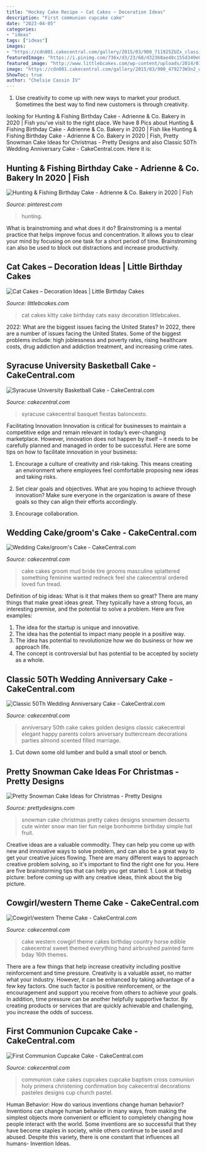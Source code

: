 ```yaml
---
title: "Hockey Cake Recipe ~ Cat Cakes – Decoration Ideas"
description: "First communion cupcake cake"
date: "2023-04-05"
categories:
- "ideas"
tags: ["ideas"]
images:
- "https://cdn001.cakecentral.com/gallery/2015/03/900_711925ZUZx_classic-50th-wedding-anniversary-cake.jpg"
featuredImage: "https://i.pinimg.com/736x/d3/23/68/d32368ae48c155d349e041ab9aefea07.jpg"
featured_image: "http://www.littlebcakes.com/wp-content/uploads/2014/01/Kitty-Cat-Cakes-760x1024.jpg"
image: "https://cdn001.cakecentral.com/gallery/2015/03/900_479273W3n2_wedding-cakegrooms-cake.jpg"
ShowToc: true
author: "Chelsie Cassin IV"
---
```



1. Use creativity to come up with new ways to market your product. Sometimes the best way to find new customers is through creativity.

	

		
looking for Hunting &amp; Fishing Birthday Cake - Adrienne &amp; Co. Bakery in 2020 | Fish you've visit to the right place. We have 8 Pics about Hunting &amp; Fishing Birthday Cake - Adrienne &amp; Co. Bakery in 2020 | Fish like Hunting &amp; Fishing Birthday Cake - Adrienne &amp; Co. Bakery in 2020 | Fish, Pretty Snowman Cake Ideas for Christmas - Pretty Designs and also Classic 50Th Wedding Anniversary Cake - CakeCentral.com. Here it is:
		
    
## Hunting &amp; Fishing Birthday Cake - Adrienne &amp; Co. Bakery In 2020 | Fish

<img loading=lazy src="https://i.pinimg.com/736x/d3/23/68/d32368ae48c155d349e041ab9aefea07.jpg" onerror="this.onerror=null;this.src='https://tse3.mm.bing.net/th?id=OIP.sapDwG2rBLVXZ297m4jq7AHaJ3&amp;pid=15.1';" alt="Hunting &amp; Fishing Birthday Cake - Adrienne &amp; Co. Bakery in 2020 | Fish">

_Source: pinterest.com_

>hunting. 

	

What is brainstroming and what does it do?
Brainstroming is a mental practice that helps improve focus and concentration. It allows you to clear your mind by focusing on one task for a short period of time. Brainstroming can also be used to block out distractions and increase productivity.

    
## Cat Cakes – Decoration Ideas | Little Birthday Cakes

<img loading=lazy src="http://www.littlebcakes.com/wp-content/uploads/2014/01/Kitty-Cat-Cakes-760x1024.jpg" onerror="this.onerror=null;this.src='https://tse3.mm.bing.net/th?id=OIP.l4KHsdZxZ2VTkj9qHqOFnwHaJ-&amp;pid=15.1';" alt="Cat Cakes – Decoration Ideas | Little Birthday Cakes">

_Source: littlebcakes.com_

>cat cakes kitty cake birthday cats easy decoration littlebcakes. 

	

2022: What are the biggest issues facing the United States?
In 2022, there are a number of issues facing the United States. Some of the biggest problems include: high joblessness and poverty rates, rising healthcare costs, drug addiction and addiction treatment, and increasing crime rates.

    
## Syracuse University Basketball Cake - CakeCentral.com

<img loading=lazy src="https://cdn001.cakecentral.com/gallery/2015/03/900_628190TaH9_syracuse-university-basketball-cake.jpg" onerror="this.onerror=null;this.src='https://tse3.mm.bing.net/th?id=OIP.HDmE4lFJW2hzhxsxS_UOvQHaLJ&amp;pid=15.1';" alt="Syracuse University Basketball Cake - CakeCentral.com">

_Source: cakecentral.com_

>syracuse cakecentral basquet fiestas baloncesto. 

	

Facilitating Innovation
Innovation is critical for businesses to maintain a competitive edge and remain relevant in today’s ever-changing marketplace. However, innovation does not happen by itself – it needs to be carefully planned and managed in order to be successful. Here are some tips on how to facilitate innovation in your business:
1. Encourage a culture of creativity and risk-taking. This means creating an environment where employees feel comfortable proposing new ideas and taking risks.

2. Set clear goals and objectives. What are you hoping to achieve through innovation? Make sure everyone in the organization is aware of these goals so they can align their efforts accordingly.

3. Encourage collaboration.

    
## Wedding Cake/groom&#039;s Cake - CakeCentral.com

<img loading=lazy src="https://cdn001.cakecentral.com/gallery/2015/03/900_479273W3n2_wedding-cakegrooms-cake.jpg" onerror="this.onerror=null;this.src='https://tse1.mm.bing.net/th?id=OIP.doXXl1mfhocP8bNo0nQi3gHaMY&amp;pid=15.1';" alt="Wedding Cake/groom&#039;s Cake - CakeCentral.com">

_Source: cakecentral.com_

>cake cakes groom mud bride tire grooms masculine splattered something feminine wanted redneck feel she cakecentral ordered loved fun tread. 

	

Definition of big ideas: What is it that makes them so great?
There are many things that make great ideas great. They typically have a strong focus, an interesting premise, and the potential to solve a problem. Here are five examples:
1. The idea for the startup is unique and innovative.
2. The idea has the potential to impact many people in a positive way.
3. The idea has potential to revolutionize how we do business or how we approach life. 
4. The concept is controversial but has potential to be accepted by society as a whole. 

    
## Classic 50Th Wedding Anniversary Cake - CakeCentral.com

<img loading=lazy src="https://cdn001.cakecentral.com/gallery/2015/03/900_711925ZUZx_classic-50th-wedding-anniversary-cake.jpg" onerror="this.onerror=null;this.src='https://tse3.mm.bing.net/th?id=OIP.yye2-CP_sJ9tN1yRoIWbgAHaJ4&amp;pid=15.1';" alt="Classic 50Th Wedding Anniversary Cake - CakeCentral.com">

_Source: cakecentral.com_

>anniversary 50th cake cakes golden designs classic cakecentral elegant happy parents colors aniversary buttercream decorations parties almond scented filled marriage. 

	

1. Cut down some old lumber and build a small stool or bench.

    
## Pretty Snowman Cake Ideas For Christmas - Pretty Designs

<img loading=lazy src="http://www.prettydesigns.com/wp-content/uploads/2014/12/Desserts.jpg" onerror="this.onerror=null;this.src='https://tse3.mm.bing.net/th?id=OIP.rMdNlepkS8zfmm23vQJ5igHaJ3&amp;pid=15.1';" alt="Pretty Snowman Cake Ideas for Christmas - Pretty Designs">

_Source: prettydesigns.com_

>snowman cake christmas pretty cakes designs snowmen desserts cute winter snow man tier fun neige bonhomme birthday simple hat fruit. 

	

Creative ideas are a valuable commodity. They can help you come up with new and innovative ways to solve problem, and can also be a great way to get your creative juices flowing. There are many different ways to approach creative problem solving, so it's important to find the right one for you. Here are five brainstorming tips that can help you get started: 1. Look at thebig picture: before coming up with any creative ideas, think about the big picture.

    
## Cowgirl/western Theme Cake - CakeCentral.com

<img loading=lazy src="https://cdn001.cakecentral.com/gallery/2015/03/900_69720073sJ_cowgirlwestern-theme-cake.jpg" onerror="this.onerror=null;this.src='https://tse4.mm.bing.net/th?id=OIP.NHivGkloYn4X5j1N11ejtwHaJ4&amp;pid=15.1';" alt="Cowgirl/western Theme Cake - CakeCentral.com">

_Source: cakecentral.com_

>cake western cowgirl theme cakes birthday country horse edible cakecentral sweet themed everything hand airbrushed painted farm bday 16th themes. 

	

There are a few things that help increase creativity including positive reinforcement and time pressure.
Creativity is a valuable asset, no matter what your industry. However, it can be enhanced by taking advantage of a few key factors. One such factor is positive reinforcement, or the encouragement and support you receive from others to achieve your goals. In addition, time pressure can be another helpfully supportive factor. By creating products or services that are quickly achievable and challenging, you increase the odds of success.

    
## First Communion Cupcake Cake - CakeCentral.com

<img loading=lazy src="https://cdn001.cakecentral.com/gallery/2015/03/900_722729fdQs_first-communion-cupcake-cake.jpg" onerror="this.onerror=null;this.src='https://tse2.mm.bing.net/th?id=OIP.H1j2mDUgrKoPlMS346TFOwHaJ4&amp;pid=15.1';" alt="First Communion Cupcake Cake - CakeCentral.com">

_Source: cakecentral.com_

>communion cake cakes cupcakes cupcake baptism cross comunion holy primera christening confirmation boy cakecentral decorations pasteles designs cup church pastel. 

	

Human Behavior: How do various inventions change human behavior?
Inventions can change human behavior in many ways, from making the simplest objects more convenient or efficient to completely changing how people interact with the world. Some inventions are so successful that they have become staples in society, while others continue to be used and abused. Despite this variety, there is one constant that influences all humans- Invention Ideas.

